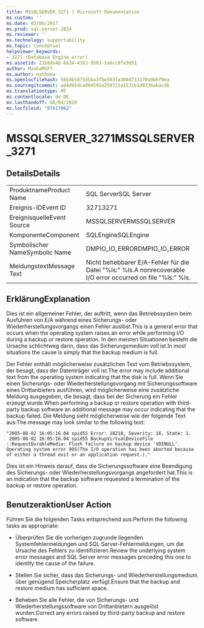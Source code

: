 ```yaml
---
title: MSSQLSERVER_3271 | Microsoft-Dokumentation
ms.custom: ''
ms.date: 03/06/2017
ms.prod: sql-server-2014
ms.reviewer: ''
ms.technology: supportability
ms.topic: conceptual
helpviewer_keywords:
- 3271 (Database Engine error)
ms.assetid: 21b8de4b-6624-4163-9561-1a6cc8fe3d51
author: MashaMSFT
ms.author: mathoma
ms.openlocfilehash: 56bdb5875dbba3fbe5037a308d713170a9b6f9ea
ms.sourcegitcommit: ad4d92dce894592a259721a1571b1d8736abacdb
ms.translationtype: MT
ms.contentlocale: de-DE
ms.lasthandoff: 08/04/2020
ms.locfileid: "87617062"
---
```

# <a name="mssqlserver_3271"></a><span data-ttu-id="48c2e-102">MSSQLSERVER_3271</span><span class="sxs-lookup"><span data-stu-id="48c2e-102">MSSQLSERVER_3271</span></span>
    
## <a name="details"></a><span data-ttu-id="48c2e-103">Details</span><span class="sxs-lookup"><span data-stu-id="48c2e-103">Details</span></span>  
  
|||  
|-|-|  
|<span data-ttu-id="48c2e-104">Produktname</span><span class="sxs-lookup"><span data-stu-id="48c2e-104">Product Name</span></span>|<span data-ttu-id="48c2e-105">SQL Server</span><span class="sxs-lookup"><span data-stu-id="48c2e-105">SQL Server</span></span>|  
|<span data-ttu-id="48c2e-106">Ereignis-ID</span><span class="sxs-lookup"><span data-stu-id="48c2e-106">Event ID</span></span>|<span data-ttu-id="48c2e-107">3271</span><span class="sxs-lookup"><span data-stu-id="48c2e-107">3271</span></span>|  
|<span data-ttu-id="48c2e-108">Ereignisquelle</span><span class="sxs-lookup"><span data-stu-id="48c2e-108">Event Source</span></span>|<span data-ttu-id="48c2e-109">MSSQLSERVER</span><span class="sxs-lookup"><span data-stu-id="48c2e-109">MSSQLSERVER</span></span>|  
|<span data-ttu-id="48c2e-110">Komponente</span><span class="sxs-lookup"><span data-stu-id="48c2e-110">Component</span></span>|<span data-ttu-id="48c2e-111">SQLEngine</span><span class="sxs-lookup"><span data-stu-id="48c2e-111">SQLEngine</span></span>|  
|<span data-ttu-id="48c2e-112">Symbolischer Name</span><span class="sxs-lookup"><span data-stu-id="48c2e-112">Symbolic Name</span></span>|<span data-ttu-id="48c2e-113">DMPIO_IO_ERROR</span><span class="sxs-lookup"><span data-stu-id="48c2e-113">DMPIO_IO_ERROR</span></span>|  
|<span data-ttu-id="48c2e-114">Meldungstext</span><span class="sxs-lookup"><span data-stu-id="48c2e-114">Message Text</span></span>|<span data-ttu-id="48c2e-115">Nicht behebbarer E/A-Fehler für die Datei "%ls:" %ls.</span><span class="sxs-lookup"><span data-stu-id="48c2e-115">A nonrecoverable I/O error occurred on file "%ls:" %ls.</span></span>|  
  
## <a name="explanation"></a><span data-ttu-id="48c2e-116">Erklärung</span><span class="sxs-lookup"><span data-stu-id="48c2e-116">Explanation</span></span>  
 <span data-ttu-id="48c2e-117">Dies ist ein allgemeiner Fehler, der auftritt, wenn das Betriebssystem beim Ausführen von E/A während eines Sicherungs- oder Wiederherstellungsvorgangs einen Fehler auslöst.</span><span class="sxs-lookup"><span data-stu-id="48c2e-117">This is a general error that occurs when the operating system raises an error while performing I/O during a backup or restore operation.</span></span> <span data-ttu-id="48c2e-118">In den meisten Situationen besteht die Ursache schlichtweg darin, dass das Sicherungsmedium voll ist.</span><span class="sxs-lookup"><span data-stu-id="48c2e-118">In most situations the cause is simply that the backup medium is full.</span></span>  
  
 <span data-ttu-id="48c2e-119">Der Fehler enthält möglicherweise zusätzlichen Text vom Betriebssystem, der besagt, dass der Datenträger voll ist.</span><span class="sxs-lookup"><span data-stu-id="48c2e-119">The error may include additional text from the operating system indicating that the disk is full.</span></span> <span data-ttu-id="48c2e-120">Wenn Sie einen Sicherungs- oder Wiederherstellungsvorgang mit Sicherungssoftware eines Drittanbieters ausführen, wird möglicherweise eine zusätzliche Meldung ausgegeben, die besagt, dass bei der Sicherung ein Fehler erzeugt wurde.</span><span class="sxs-lookup"><span data-stu-id="48c2e-120">When performing a backup or restore operation with third-party backup software an additional message may occur indicating that the backup failed.</span></span> <span data-ttu-id="48c2e-121">Die Meldung sieht möglicherweise wie der folgende Text aus:</span><span class="sxs-lookup"><span data-stu-id="48c2e-121">The message may look similar to the following text:</span></span>  
  
```  
"2005-08-02 16:05:16.04 spid55 Error: 18210, Severity: 16, State: 1.  
 2005-08-02 16:05:16.04 spid55 BackupVirtualDeviceFile  
::RequestDurableMedia: Flush failure on backup device 'VDINULL'.   
Operating system error 995(The I/O operation has been aborted because   
of either a thread exit or an application request.)."  
```  
  
 <span data-ttu-id="48c2e-122">Dies ist ein Hinweis darauf, dass die Sicherungssoftware eine Beendigung des Sicherungs- oder Wiederherstellungsvorgangs angefordert hat.</span><span class="sxs-lookup"><span data-stu-id="48c2e-122">This is an indication that the backup software requested a termination of the backup or restore operation.</span></span>  
  
## <a name="user-action"></a><span data-ttu-id="48c2e-123">Benutzeraktion</span><span class="sxs-lookup"><span data-stu-id="48c2e-123">User Action</span></span>  
 <span data-ttu-id="48c2e-124">Führen Sie die folgenden Tasks entsprechend aus:</span><span class="sxs-lookup"><span data-stu-id="48c2e-124">Perform the following tasks as appropriate:</span></span>  
  
-   <span data-ttu-id="48c2e-125">Überprüfen Sie die vorherigen zugrunde liegenden Systemfehlermeldungen und SQL Server-Fehlermeldungen, um die Ursache des Fehlers zu identifizieren.</span><span class="sxs-lookup"><span data-stu-id="48c2e-125">Review the underlying system error messages and SQL Server error messages preceding this one to identify the cause of the failure.</span></span>  
  
-   <span data-ttu-id="48c2e-126">Stellen Sie sicher, dass das Sicherungs- und Wiederherstellungsmedium über genügend Speicherplatz verfügt.</span><span class="sxs-lookup"><span data-stu-id="48c2e-126">Ensure that the backup and restore medium has sufficient space.</span></span>  
  
-   <span data-ttu-id="48c2e-127">Beheben Sie alle Fehler, die von Sicherungs- und Wiederherstellungssoftware von Drittanbietern ausgelöst wurden.</span><span class="sxs-lookup"><span data-stu-id="48c2e-127">Correct any errors raised by third-party backup and restore software.</span></span>  
  
  
